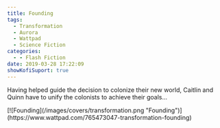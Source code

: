 ```yaml
---
title: Founding
tags:
  - Transformation
  - Aurora
  - Wattpad
  - Science Fiction
categories:
  - - Flash Fiction
date: 2019-03-28 17:22:09
showKofiSuport: true
---
```

Having helped guide the decision to colonize their new world, Caitlin and Quinn have to unify the colonists to achieve their goals...<!-- more -->
<div class="center">[![Founding](/images/covers/transformation.png "Founding")](https://www.wattpad.com/765473047-transformation-founding)</div>